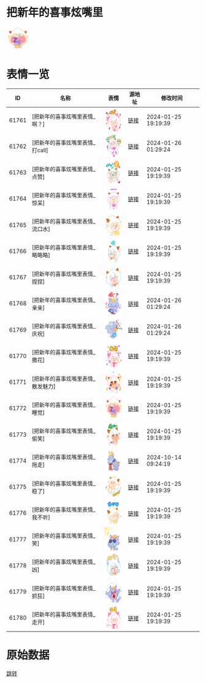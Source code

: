 # 把新年的喜事炫嘴里

<img src="./cover.png" height="60" alt="cover" />

# 表情一览

|ID|名称|表情|源地址|修改时间|
|----|----|----|----|----|
|61761|[把新年的喜事炫嘴里表情_啊？]|<img src="./pic/061761_%5B把新年的喜事炫嘴里表情_啊？%5D.png" height="60" alt="啊？"/>|[链接](https://i0.hdslb.com/bfs/emote/0a5269cdf82b5b563b8dd762330bcb73e06e4fd8.png)|2024-01-25 19:19:39|
|61762|[把新年的喜事炫嘴里表情_打call]|<img src="./pic/061762_%5B把新年的喜事炫嘴里表情_打call%5D.png" height="60" alt="打call"/>|[链接](https://i0.hdslb.com/bfs/emote/077ac0f379043c3e7e6183c8770e1aa641782a6e.png)|2024-01-26 01:29:24|
|61763|[把新年的喜事炫嘴里表情_点赞]|<img src="./pic/061763_%5B把新年的喜事炫嘴里表情_点赞%5D.png" height="60" alt="点赞"/>|[链接](https://i0.hdslb.com/bfs/emote/5a6ac13331485d34a89f3f9d2daf7d9a6fa29aba.png)|2024-01-25 19:19:39|
|61764|[把新年的喜事炫嘴里表情_惊呆]|<img src="./pic/061764_%5B把新年的喜事炫嘴里表情_惊呆%5D.png" height="60" alt="惊呆"/>|[链接](https://i0.hdslb.com/bfs/emote/1aabafc10b5bd163b2d4642d2acdf530e0ade9c9.png)|2024-01-25 19:19:39|
|61765|[把新年的喜事炫嘴里表情_流口水]|<img src="./pic/061765_%5B把新年的喜事炫嘴里表情_流口水%5D.png" height="60" alt="流口水"/>|[链接](https://i0.hdslb.com/bfs/emote/8f7f87510973908c330127d576b90e357f0f890a.png)|2024-01-25 19:19:39|
|61766|[把新年的喜事炫嘴里表情_略略略]|<img src="./pic/061766_%5B把新年的喜事炫嘴里表情_略略略%5D.png" height="60" alt="略略略"/>|[链接](https://i0.hdslb.com/bfs/emote/2a5a0d525744cb5f4079d71ea3cf111a379f3068.png)|2024-01-25 19:19:39|
|61767|[把新年的喜事炫嘴里表情_捏捏]|<img src="./pic/061767_%5B把新年的喜事炫嘴里表情_捏捏%5D.png" height="60" alt="捏捏"/>|[链接](https://i0.hdslb.com/bfs/emote/aecd2050cb16b18e33c361462c67e33dcc04a6ef.png)|2024-01-25 19:19:39|
|61768|[把新年的喜事炫嘴里表情_亲亲]|<img src="./pic/061768_%5B把新年的喜事炫嘴里表情_亲亲%5D.png" height="60" alt="亲亲"/>|[链接](https://i0.hdslb.com/bfs/emote/1eee2aa2b93df6732739c3e543cbe69cc2ef54c2.png)|2024-01-26 01:29:24|
|61769|[把新年的喜事炫嘴里表情_庆祝]|<img src="./pic/061769_%5B把新年的喜事炫嘴里表情_庆祝%5D.png" height="60" alt="庆祝"/>|[链接](https://i0.hdslb.com/bfs/emote/266e2494994c73e5e07f00e388ddf0339b70aca9.png)|2024-01-26 01:29:24|
|61770|[把新年的喜事炫嘴里表情_撒花]|<img src="./pic/061770_%5B把新年的喜事炫嘴里表情_撒花%5D.png" height="60" alt="撒花"/>|[链接](https://i0.hdslb.com/bfs/emote/1e56866852eccda19530f6b7df1d3fa923950e8e.png)|2024-01-25 19:19:39|
|61771|[把新年的喜事炫嘴里表情_散发魅力]|<img src="./pic/061771_%5B把新年的喜事炫嘴里表情_散发魅力%5D.png" height="60" alt="散发魅力"/>|[链接](https://i0.hdslb.com/bfs/emote/a3df0cf85f3cef2b640d207e6f987ab6c6ec2751.png)|2024-01-25 19:19:39|
|61772|[把新年的喜事炫嘴里表情_睡觉]|<img src="./pic/061772_%5B把新年的喜事炫嘴里表情_睡觉%5D.png" height="60" alt="睡觉"/>|[链接](https://i0.hdslb.com/bfs/emote/6a256aa2e94a30c29a1d8a026d14141fbcb3615e.png)|2024-01-25 19:19:39|
|61773|[把新年的喜事炫嘴里表情_偷笑]|<img src="./pic/061773_%5B把新年的喜事炫嘴里表情_偷笑%5D.png" height="60" alt="偷笑"/>|[链接](https://i0.hdslb.com/bfs/emote/388bf3a4fb7deebe8ade70d874faafc3827b1189.png)|2024-01-25 19:19:39|
|61774|[把新年的喜事炫嘴里表情_拖走]|<img src="./pic/061774_%5B把新年的喜事炫嘴里表情_拖走%5D.png" height="60" alt="拖走"/>|[链接](https://i0.hdslb.com/bfs/emote/a43f1f287e4897f8f678b5e6df771432a112a425.png)|2024-10-14 09:24:19|
|61775|[把新年的喜事炫嘴里表情_稳了]|<img src="./pic/061775_%5B把新年的喜事炫嘴里表情_稳了%5D.png" height="60" alt="稳了"/>|[链接](https://i0.hdslb.com/bfs/emote/5d1eabb0042d5d3980c22a405c25121537e7051f.png)|2024-01-25 19:19:39|
|61776|[把新年的喜事炫嘴里表情_我不听]|<img src="./pic/061776_%5B把新年的喜事炫嘴里表情_我不听%5D.png" height="60" alt="我不听"/>|[链接](https://i0.hdslb.com/bfs/emote/35bfe3520c41b6224b381537ff9e70a368717298.png)|2024-01-25 19:19:39|
|61777|[把新年的喜事炫嘴里表情_笑]|<img src="./pic/061777_%5B把新年的喜事炫嘴里表情_笑%5D.png" height="60" alt="笑"/>|[链接](https://i0.hdslb.com/bfs/emote/9bfd04f61b8b0c459e597f37930ff8e2b5525df3.png)|2024-01-25 19:19:39|
|61778|[把新年的喜事炫嘴里表情_凶]|<img src="./pic/061778_%5B把新年的喜事炫嘴里表情_凶%5D.png" height="60" alt="凶"/>|[链接](https://i0.hdslb.com/bfs/emote/edff7c740af1098b45a39aefe21f582f18e2a523.png)|2024-01-25 19:19:39|
|61779|[把新年的喜事炫嘴里表情_抓狂]|<img src="./pic/061779_%5B把新年的喜事炫嘴里表情_抓狂%5D.png" height="60" alt="抓狂"/>|[链接](https://i0.hdslb.com/bfs/emote/9852f6527551e22b5d35caea8af68192580349d4.png)|2024-01-25 19:19:39|
|61780|[把新年的喜事炫嘴里表情_走开]|<img src="./pic/061780_%5B把新年的喜事炫嘴里表情_走开%5D.png" height="60" alt="走开"/>|[链接](https://i0.hdslb.com/bfs/emote/c75de3f972bf3fc63d7908e8e555a358f0758449.png)|2024-01-25 19:19:39|

# 原始数据

[跳转](./raw.json)

